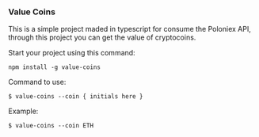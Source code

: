 ### Value Coins

This is a simple project maded in typescript for consume the Poloniex API,
through this project you can get the value of cryptocoins.

Start your project using this command:
```
npm install -g value-coins
```

Command to use:
```
$ value-coins --coin { initials here }
```

Example:
```
$ value-coins --coin ETH
```
